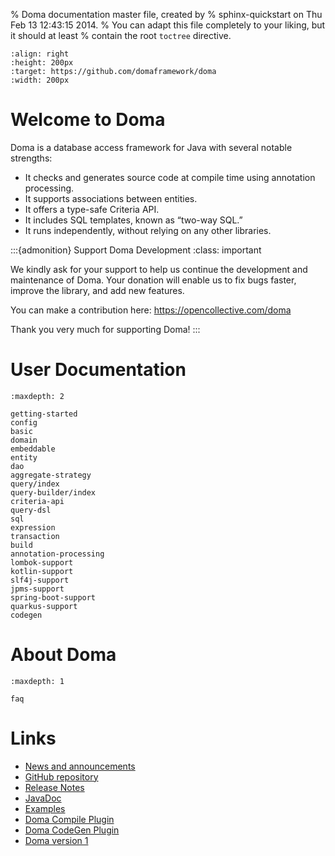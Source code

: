 % Doma documentation master file, created by
% sphinx-quickstart on Thu Feb 13 12:43:15 2014.
% You can adapt this file completely to your liking, but it should at least
% contain the root `toctree` directive.

```{image} images/doma.png
:align: right
:height: 200px
:target: https://github.com/domaframework/doma
:width: 200px
```

# Welcome to Doma

Doma is a database access framework for Java with several notable strengths:

- It checks and generates source code at compile time using annotation processing.
- It supports associations between entities.
- It offers a type-safe Criteria API.
- It includes SQL templates, known as “two-way SQL.”
- It runs independently, without relying on any other libraries.

:::{admonition} Support Doma Development
:class: important

We kindly ask for your support to help us continue the development and maintenance of Doma.
Your donation will enable us to fix bugs faster, improve the library, and add new features.

You can make a contribution here: <https://opencollective.com/doma>

Thank you very much for supporting Doma!
:::

# User Documentation

```{toctree}
:maxdepth: 2

getting-started
config
basic
domain
embeddable
entity
dao
aggregate-strategy
query/index
query-builder/index
criteria-api
query-dsl
sql
expression
transaction
build
annotation-processing
lombok-support
kotlin-support
slf4j-support
jpms-support
spring-boot-support
quarkus-support
codegen
```

# About Doma

```{toctree}
:maxdepth: 1

faq
```

# Links

- [News and announcements](https://twitter.com/domaframework)
- [GitHub repository](https://github.com/domaframework/doma)
- [Release Notes](https://github.com/domaframework/doma/releases)
- [JavaDoc](https://www.javadoc.io/doc/org.seasar.doma/doma-core/latest/index.html)
- [Examples](https://github.com/domaframework/simple-examples)
- [Doma Compile Plugin](https://github.com/domaframework/doma-compile-plugin)
- [Doma CodeGen Plugin](https://github.com/domaframework/doma-codegen-plugin)
- [Doma version 1](http://doma.seasar.org/)
